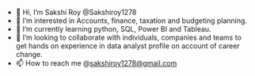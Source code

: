 - 👋 Hi, I’m Sakshi Roy @Sakshiroy1278
- 👀 I’m interested in Accounts, finance, taxation and budgeting planning.
- 🌱 I’m currently learning python, SQL, Power BI and Tableau.
- 💞️ I’m looking to collaborate with individuals, companies and teams to get hands on experience in data analyst profile on account of career change.
- 📫 How to reach me @sakshiroy1278@gmail.com

<!---
Sakshiroy1278/Sakshiroy1278 is a ✨ special ✨ repository because its `README.md` (this file) appears on your GitHub profile.
You can click the Preview link to take a look at your changes.
--->
